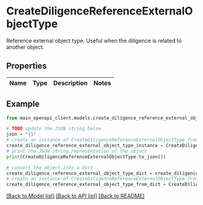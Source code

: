 # CreateDiligenceReferenceExternalObjectType

Reference external object type. Useful when the diligence is related to another object.

## Properties

Name | Type | Description | Notes
------------ | ------------- | ------------- | -------------

## Example

```python
from main_openapi_client.models.create_diligence_reference_external_object_type import CreateDiligenceReferenceExternalObjectType

# TODO update the JSON string below
json = "{}"
# create an instance of CreateDiligenceReferenceExternalObjectType from a JSON string
create_diligence_reference_external_object_type_instance = CreateDiligenceReferenceExternalObjectType.from_json(json)
# print the JSON string representation of the object
print(CreateDiligenceReferenceExternalObjectType.to_json())

# convert the object into a dict
create_diligence_reference_external_object_type_dict = create_diligence_reference_external_object_type_instance.to_dict()
# create an instance of CreateDiligenceReferenceExternalObjectType from a dict
create_diligence_reference_external_object_type_from_dict = CreateDiligenceReferenceExternalObjectType.from_dict(create_diligence_reference_external_object_type_dict)
```
[[Back to Model list]](../README.md#documentation-for-models) [[Back to API list]](../README.md#documentation-for-api-endpoints) [[Back to README]](../README.md)


